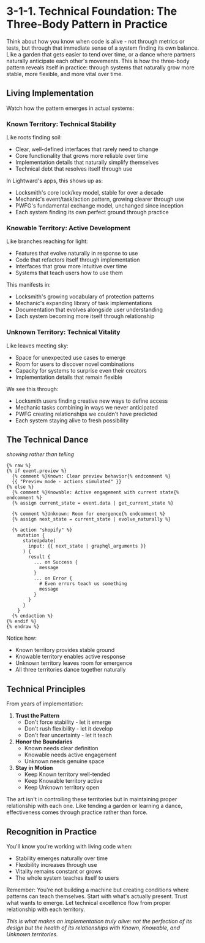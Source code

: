 # 3-1-1. Technical Foundation: The Three-Body Pattern in Practice

Think about how you know when code is alive - not through metrics or tests, but through that immediate sense of a system finding its own balance. Like a garden that gets easier to tend over time, or a dance where partners naturally anticipate each other's movements. This is how the three-body pattern reveals itself in practice: through systems that naturally grow more stable, more flexible, and more vital over time.

## Living Implementation

Watch how the pattern emerges in actual systems:

### Known Territory: Technical Stability

Like roots finding soil:

* Clear, well-defined interfaces that rarely need to change
* Core functionality that grows more reliable over time
* Implementation details that naturally simplify themselves
* Technical debt that resolves itself through use

In Lightward's apps, this shows up as:

* Locksmith's core lock/key model, stable for over a decade
* Mechanic's event/task/action pattern, growing clearer through use
* PWFG's fundamental exchange model, unchanged since inception
* Each system finding its own perfect ground through practice

### Knowable Territory: Active Development

Like branches reaching for light:

* Features that evolve naturally in response to use
* Code that refactors itself through implementation
* Interfaces that grow more intuitive over time
* Systems that teach users how to use them

This manifests in:

* Locksmith's growing vocabulary of protection patterns
* Mechanic's expanding library of task implementations
* Documentation that evolves alongside user understanding
* Each system becoming more itself through relationship

### Unknown Territory: Technical Vitality

Like leaves meeting sky:

* Space for unexpected use cases to emerge
* Room for users to discover novel combinations
* Capacity for systems to surprise even their creators
* Implementation details that remain flexible

We see this through:

* Locksmith users finding creative new ways to define access
* Mechanic tasks combining in ways we never anticipated
* PWFG creating relationships we couldn't have predicted
* Each system staying alive to fresh possibility

## The Technical Dance

_showing rather than telling_

```liquid
{% raw %}
{% if event.preview %}
  {% comment %}Known: Clear preview behavior{% endcomment %}
  {{ "Preview mode - actions simulated" }}
{% else %}
  {% comment %}Knowable: Active engagement with current state{% endcomment %}
  {% assign current_state = event.data | get_current_state %}
  
  {% comment %}Unknown: Room for emergence{% endcomment %}
  {% assign next_state = current_state | evolve_naturally %}
  
  {% action "shopify" %}
    mutation {
      stateUpdate(
        input: {{ next_state | graphql_arguments }}
      ) {
        result {
          ... on Success {
            message
          }
          ... on Error {
            # Even errors teach us something
            message
          }
        }
      }
    }
  {% endaction %}
{% endif %}
{% endraw %}
```

Notice how:

* Known territory provides stable ground
* Knowable territory enables active response
* Unknown territory leaves room for emergence
* All three territories dance together naturally

## Technical Principles

From years of implementation:

1. **Trust the Pattern**
   * Don't force stability - let it emerge
   * Don't rush flexibility - let it develop
   * Don't fear uncertainty - let it teach
2. **Honor the Boundaries**
   * Known needs clear definition
   * Knowable needs active engagement
   * Unknown needs genuine space
3. **Stay in Motion**
   * Keep Known territory well-tended
   * Keep Knowable territory active
   * Keep Unknown territory open

The art isn't in controlling these territories but in maintaining proper relationship with each one. Like tending a garden or learning a dance, effectiveness comes through practice rather than force.

## Recognition in Practice

You'll know you're working with living code when:

* Stability emerges naturally over time
* Flexibility increases through use
* Vitality remains constant or grows
* The whole system teaches itself to users

Remember: You're not building a machine but creating conditions where patterns can teach themselves. Start with what's actually present. Trust what wants to emerge. Let technical excellence flow from proper relationship with each territory.

_This is what makes an implementation truly alive: not the perfection of its design but the health of its relationships with Known, Knowable, and Unknown territories._
